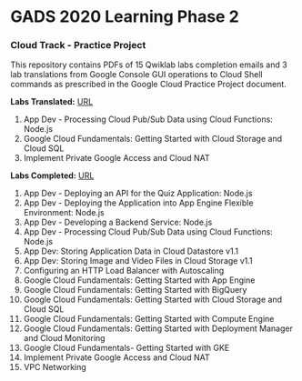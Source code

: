# GADS 2020 Learning Phase 2

### Cloud Track - Practice Project

This repository contains PDFs of 15 Qwiklab labs completion emails and 3 lab translations from Google Console GUI operations to Cloud Shell commands as prescribed in the Google Cloud Practice Project document.

**Labs Translated:** [URL](https://github.com/zeelz/gads-2020-cloud-practice-project/tree/master/lab-translations)
1. App Dev - Processing Cloud Pub/Sub Data using Cloud Functions: Node.js
1. Google Cloud Fundamentals: Getting Started with Cloud Storage and Cloud SQL
1. Implement Private Google Access and Cloud NAT

**Labs Completed:** [URL](https://github.com/zeelz/gads-2020-cloud-practice-project/tree/master/lab-emails)

1. App Dev - Deploying an API for the Quiz Application: Node.js
1. App Dev - Deploying the Application into App Engine Flexible Environment: Node.js
1. App Dev - Developing a Backend Service: Node.js
1. App Dev - Processing Cloud Pub/Sub Data using Cloud Functions: Node.js
1. App Dev: Storing Application Data in Cloud Datastore v1.1
1. App Dev: Storing Image and Video Files in Cloud Storage v1.1
1. Configuring an HTTP Load Balancer with Autoscaling
1. Google Cloud Fundamentals: Getting Started with App Engine
1. Google Cloud Fundamentals: Getting Started with BigQuery
1. Google Cloud Fundamentals: Getting Started with Cloud Storage and Cloud SQL
1. Google Cloud Fundamentals: Getting Started with Compute Engine
1. Google Cloud Fundamentals: Getting Started with Deployment Manager and Cloud Monitoring
1. Google Cloud Fundamentals- Getting Started with GKE
1. Implement Private Google Access and Cloud NAT
1. VPC Networking